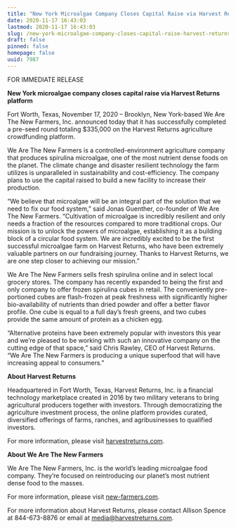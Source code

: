```yaml
---
title: "New York Microalgae Company Closes Capital Raise via Harvest Returns Platform"
date: 2020-11-17 16:43:03
lastmod: 2020-11-17 16:43:03
slug: /new-york-microalgae-company-closes-capital-raise-harvest-returns-platform
draft: false
pinned: false
homepage: false
uuid: 7987
---
```

<p>FOR IMMEDIATE RELEASE</p>
<p><strong>New York microalgae company closes capital raise via Harvest Returns platform</strong></p>
<p>Fort Worth, Texas, November 17, 2020 – Brooklyn, New York-based We Are The New Farmers, Inc. announced today that it has successfully completed a pre-seed round totaling $335,000 on the Harvest Returns agriculture crowdfunding platform.</p>
<p>We Are The New Farmers is a controlled-environment agriculture company that produces spirulina microalgae, one of the most nutrient dense foods on the planet. The climate change and disaster resilient technology the farm utilizes is unparalleled in sustainability and cost-efficiency. The company plans to use the capital raised to build a new facility to increase their production.</p>
<p>“We believe that microalgae will be an integral part of the solution that we need to fix our food system,” said Jonas Guenther, co-founder of We Are The New Farmers. “Cultivation of microalgae is incredibly resilient and only needs a fraction of the resources compared to more traditional crops. Our mission is to unlock the powers of microalgae, establishing it as a building block of a circular food system. We are incredibly excited to be the first successful microalgae farm on Harvest Returns, who have been extremely valuable partners on our fundraising journey. Thanks to Harvest Returns, we are one step closer to achieving our mission.”</p>
<p>We Are The New Farmers sells fresh spirulina online and in select local grocery stores. The company has recently expanded to being the first and only company to offer frozen spirulina cubes in retail. The conveniently pre-portioned cubes are flash-frozen at peak freshness with significantly higher bio-availability of nutrients than dried powder and offer a better flavor profile. One cube is equal to a full day’s fresh greens, and two cubes provide the same amount of protein as a chicken egg.</p>
<p>“Alternative proteins have been extremely popular with investors this year and we’re pleased to be working with such an innovative company on the cutting edge of that space,” said Chris Rawley, CEO of Harvest Returns. “We Are The New Farmers is producing a unique superfood that will have increasing appeal to consumers.”</p>
<p><strong>About Harvest Returns</strong></p>
<p>Headquartered in Fort Worth, Texas, Harvest Returns, Inc. is a financial technology marketplace created in 2016 by two military veterans to bring agricultural producers together with investors. Through democratizing the agriculture investment process, the online platform provides curated, diversified offerings of farms, ranches, and agribusinesses to qualified investors.</p>
<p>For more information, please visit <a href="https://www.harvestreturns.com/">harvestreturns.com</a>.</p>
<p><strong>About We Are The New Farmers</strong></p>
<p>We Are The New Farmers, Inc. is the world’s leading microalgae food company. They’re focused on reintroducing our planet’s most nutrient dense food to the masses.</p>
<p>For more information, please visit <a href="https://www.new-farmers.com/">new-farmers.com</a>.</p>
<p>For more information about Harvest Returns, please contact Allison Spence at 844-673-8876 or email at <a href="mailto:media@harvestreturns.com">media@harvestreturns.com</a>.</p>
